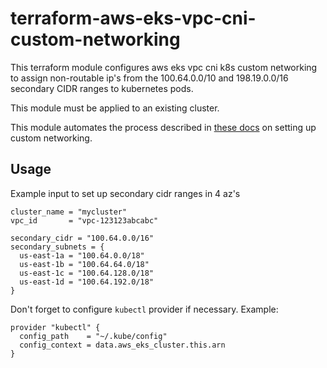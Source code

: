 # terraform-aws-eks-vpc-cni-custom-networking
This terraform module configures aws eks vpc cni k8s custom networking to assign non-routable ip's from the 100.64.0.0/10 and 198.19.0.0/16 secondary CIDR ranges to kubernetes pods.

This module must be applied to an existing cluster.

This module automates the process described in [these docs](https://docs.aws.amazon.com/eks/latest/userguide/cni-custom-network.html#custom-networking-configure-kubernetes) on setting up custom networking.

## Usage

Example input to set up secondary cidr ranges in 4 az's

```
cluster_name = "mycluster"
vpc_id       = "vpc-123123abcabc"

secondary_cidr = "100.64.0.0/16"
secondary_subnets = {
  us-east-1a = "100.64.0.0/18"
  us-east-1b = "100.64.64.0/18"
  us-east-1c = "100.64.128.0/18"
  us-east-1d = "100.64.192.0/18"
}
```

Don't forget to configure `kubectl` provider if necessary. Example:

```
provider "kubectl" {
  config_path    = "~/.kube/config"
  config_context = data.aws_eks_cluster.this.arn
}
```
